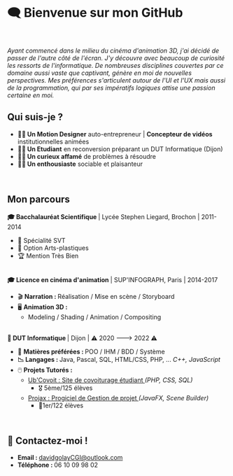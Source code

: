<h1>🗨️ Bienvenue sur mon GitHub</h1></br>


<p align="left">
<i>Ayant commencé dans le milieu du cinéma d'animation 3D, j'ai décidé de passer de l'autre côté de l'écran. J'y découvre avec beaucoup de curiosité les ressorts de l'informatique. De nombreuses disciplines couvertes par ce domaine aussi vaste que captivant, génère en moi de nouvelles perspectives. Mes préférences s'articulent autour de l'UI et l'UX mais aussi de la programmation, qui par ses impératifs logiques attise une passion certaine en moi.
</i>
</p>

<h2>Qui suis-je ?</h2>
<ul>
    <li><b> 🧑‍🎨 Un Motion Designer</b> auto-entrepreneur  | <b>Concepteur de vidéos</b> institutionnelles animées</li>
    <li><b> 🧑‍🎓 Un Etudiant</b> en reconversion préparant un DUT Informatique (Dijon)</li>
    <li> <b>🧑‍🔬 Un curieux affamé</b> de problèmes à résoudre</li>
    <li> <b>🧑‍🚀 Un enthousiaste</b> sociable et plaisanteur</li>
</ul>

</br>

<h2>Mon parcours</h2>
<b> 🎓 Bacchalauréat Scientifique </b> | Lycée Stephen Liegard, Brochon | 2011-2014
    <ul>
      <li> 🌱 Spécialité SVT</li>
      <li> 🎨 Option Arts-plastiques</li>
      <li> 🏆 Mention Très Bien</li>
    </ul>
</br>
<b> 🎓 Licence en cinéma d'animation </b> | SUP'INFOGRAPH, Paris | 2014-2017
    <ul>
        <li> 🎬 <b> Narration : </b> Réalisation / Mise en scène / Storyboard </li>
        <li> 🖥️ <b>Animation 3D : </b>  
          <ul>
            <li>Modeling / Shading / Animation / Compositing</li>
          </ul>
        </li>    
    </ul>
</br>
<b> 🔄 DUT Informatique </b> | Dijon | ⚠️ 2020 ---> 2022 ⚠️
<ul>
    <li> 🖤 <b> Matières préférées : </b> POO / IHM / BDD / Système </li>
    <li> <b> 📉 Langages : </b> Java, Pascal, SQL, HTML/CSS, PHP,  ...  <i> C++, JavaScript </i>
    <li> 🖱️ <b> Projets Tutorés : </b>  
      <ul>
          <li><a href="https://github.com/davidgolay/Ub-Covoit"> Ub'Covoit :  Site de covoiturage étudiant </a><i>(PHP, CSS, SQL)</i>
             <ul>
                  <li> 🎖️ 5ème/125 élèves</li>
             </ul>    
          </li>
          <li><a href="https://github.com/dept-info-iut-dijon/2020-2021_PTS2_A1-1">Projax :  Progiciel de Gestion de projet </a><i>(JavaFX, Scene Builder)</i> 
              <ul>
                <li> 🥇1er/122 élèves </li>
              </ul>
          </li> 
      </ul>
</ul>


</br>

<h2> 📱 Contactez-moi !</h2>
<ul>
    <li><b>Email : </b> <a href = "davidgolayCGI@outlook.com">davidgolayCGI@outlook.com</a></li>
    <li><b>Téléphone : </b> 06 10 09 98 02 </li>
</ul>





